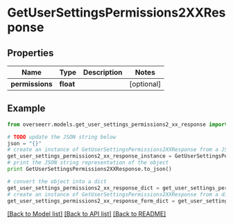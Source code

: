 # GetUserSettingsPermissions2XXResponse


## Properties

Name | Type | Description | Notes
------------ | ------------- | ------------- | -------------
**permissions** | **float** |  | [optional] 

## Example

```python
from overseerr.models.get_user_settings_permissions2_xx_response import GetUserSettingsPermissions2XXResponse

# TODO update the JSON string below
json = "{}"
# create an instance of GetUserSettingsPermissions2XXResponse from a JSON string
get_user_settings_permissions2_xx_response_instance = GetUserSettingsPermissions2XXResponse.from_json(json)
# print the JSON string representation of the object
print GetUserSettingsPermissions2XXResponse.to_json()

# convert the object into a dict
get_user_settings_permissions2_xx_response_dict = get_user_settings_permissions2_xx_response_instance.to_dict()
# create an instance of GetUserSettingsPermissions2XXResponse from a dict
get_user_settings_permissions2_xx_response_form_dict = get_user_settings_permissions2_xx_response.from_dict(get_user_settings_permissions2_xx_response_dict)
```
[[Back to Model list]](../README.md#documentation-for-models) [[Back to API list]](../README.md#documentation-for-api-endpoints) [[Back to README]](../README.md)


